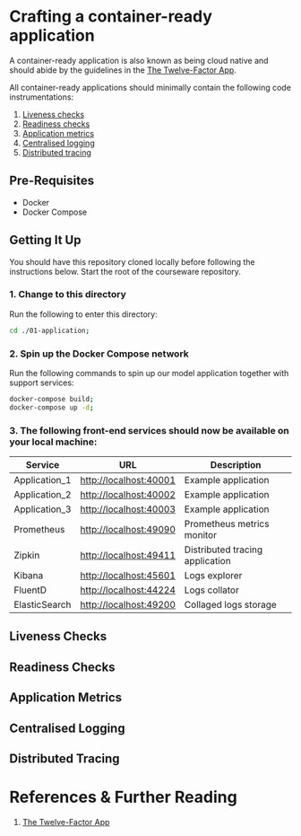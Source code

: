 # Crafting a container-ready application
A container-ready application is also known as being cloud native and should abide by the guidelines in the [The Twelve-Factor App](https://12factor.net/).

All container-ready applications should minimally contain the following code instrumentations:

1. [Liveness checks](#liveness-checks)
2. [Readiness checks](#readiness-checks)
3. [Application metrics](#application-metrics)
4. [Centralised logging](#centralised-logging)
5. [Distributed tracing](#distributed-tracing)

## Pre-Requisites
- Docker
- Docker Compose

## Getting It Up
You should have this repository cloned locally before following the instructions below. Start the root of the courseware repository.

### 1. Change to this directory
Run the following to enter this directory:

  ```bash
  cd ./01-application;
  ```

### 2. Spin up the Docker Compose network
Run the following commands to spin up our model application together with support services:

  ```bash
  docker-compose build;
  docker-compose up -d;
  ```

### 3. The following front-end services should now be available on your local machine:

  | Service | URL | Description |
  | --- | --- | --- |
  | Application_1 | [http://localhost:40001](http://localhost:40001) | Example application |
  | Application_2 | [http://localhost:40002](http://localhost:40002) | Example application |
  | Application_3 | [http://localhost:40003](http://localhost:40003) | Example application |
  | Prometheus | [http://localhost:49090](http://localhost:49090) | Prometheus metrics monitor |
  | Zipkin | [http://localhost:49411](http://localhost:49411) | Distributed tracing application |
  | Kibana | [http://localhost:45601](http://localhost:45601) | Logs explorer |
  | FluentD | [http://localhost:44224](http://localhost:44224) | Logs collator |
  | ElasticSearch | [http://localhost:49200](http://localhost:49200) | Collaged logs storage |

## Liveness Checks

## Readiness Checks

## Application Metrics

## Centralised Logging

## Distributed Tracing


# References & Further Reading
1. [The Twelve-Factor App](https://12factor.net/)